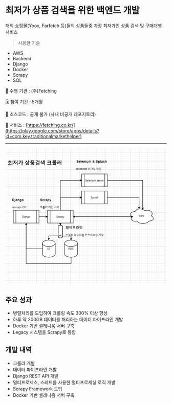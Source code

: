# 최저가 상품 검색을 위한 백엔드 개발

해외 쇼핑몰(Yoox, Farfetch 등)들의 상품들중 가장 최저가인 상품 검색 및 구매대행 서비스

> 사용한 기술
- AWS
- Backend
- Django
- Docker
- Scrapy
- SQL

🏨 수행 기관 : (주)Fetching

🗓️ 참여 기간 : 5개월

💾 소스코드 : 공개 불가 (사내 비공개 레포지토리)

🛒 서비스 : [](https://fetching.co.kr/)[https://fetching.co.kr/](https://play.google.com/store/apps/details?id=com.key.traditionalmarkethelper)

---

![%E1%84%8E%E1%85%AC%E1%84%8C%E1%85%A5%E1%84%80%E1%85%A1%20%E1%84%89%E1%85%A1%E1%86%BC%E1%84%91%E1%85%AE%E1%86%B7%20%E1%84%80%E1%85%A5%E1%86%B7%E1%84%89%E1%85%A2%E1%86%A8%E1%84%8B%E1%85%B3%E1%86%AF%20%E1%84%8B%E1%85%B1%E1%84%92%E1%85%A1%E1%86%AB%20%E1%84%87%E1%85%A2%E1%86%A8%E1%84%8B%E1%85%A6%E1%86%AB%E1%84%83%E1%85%B3%20%E1%84%80%E1%85%A2%E1%84%87%E1%85%A1%E1%86%AF%2012d314399f2b472dbc1a4789334201c0/Untitled.png](https://github.com/KimKiHyuk/KimKiHyuk/blob/master/%ED%8F%AC%ED%8A%B8%ED%8F%B4%EB%A6%AC%EC%98%A4/%EC%B5%9C%EC%A0%80%EA%B0%80%20%EC%83%81%ED%92%88%20%EA%B2%80%EC%83%89%EC%9D%84%20%EC%9C%84%ED%95%9C%20%EB%B0%B1%EC%97%94%EB%93%9C%20%EA%B0%9C%EB%B0%9C%2012d314399f2b472dbc1a4789334201c0/Untitled.png)

## 주요 성과

- 병렬처리를 도입하여 크롤링 속도 300% 이상 향상
- 하루 약 200GB 데이터를 처리하는 데이터 파이프라인 개발
- Docker 기반 셀레니움 서버 구축
- Legacy 시스템을 Scrapy로 통합

## 개발 내역

- 크롤러 개발
- 데이터 파이프라인 개발
- Django REST API 개발
- 멀티프로세스, 스레드를 사용한 멀티프로세싱 로직 개발
- Scrapy Framework 도입
- Docker 기반 셀레니움 서버 구축
